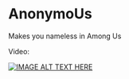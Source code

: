 # AnonymoUs
Makes you nameless in Among Us

Video:

[![IMAGE ALT TEXT HERE](https://img.youtube.com/vi/iJ8MwHkRknA/0.jpg)](https://www.youtube.com/watch?v=iJ8MwHkRknA)
